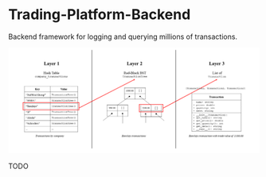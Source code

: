 # Trading-Platform-Backend
Backend framework for logging and querying millions of transactions.
 
![alt text](https://github.com/hubamatyas/Trading-Platform-Backend/blob/main/chart.png)
 
TODO
